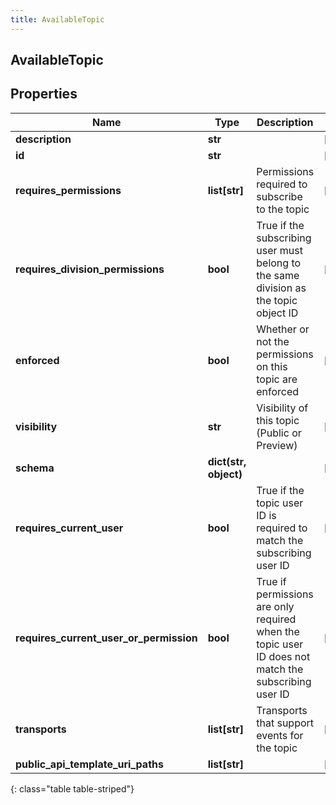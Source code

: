 ```yaml
---
title: AvailableTopic
---
```

## AvailableTopic

## Properties

|Name | Type | Description | Notes|
|------------ | ------------- | ------------- | -------------|
| **description** | **str** |  | [optional] |
| **id** | **str** |  | [optional] |
| **requires_permissions** | **list[str]** | Permissions required to subscribe to the topic | [optional] |
| **requires_division_permissions** | **bool** | True if the subscribing user must belong to the same division as the topic object ID | [optional] |
| **enforced** | **bool** | Whether or not the permissions on this topic are enforced | [optional] |
| **visibility** | **str** | Visibility of this topic (Public or Preview) | [optional] |
| **schema** | **dict(str, object)** |  | [optional] |
| **requires_current_user** | **bool** | True if the topic user ID is required to match the subscribing user ID | [optional] |
| **requires_current_user_or_permission** | **bool** | True if permissions are only required when the topic user ID does not match the subscribing user ID | [optional] |
| **transports** | **list[str]** | Transports that support events for the topic | [optional] |
| **public_api_template_uri_paths** | **list[str]** |  | [optional] |
{: class="table table-striped"}


